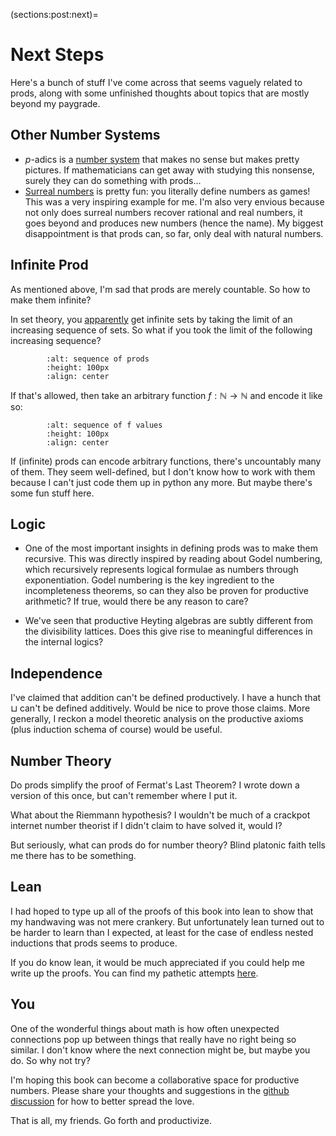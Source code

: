 (sections:post:next)=
# Next Steps

Here's a bunch of stuff I've come across that seems vaguely related to prods, along with some unfinished thoughts about topics that are mostly beyond my paygrade. 


## Other Number Systems

* $p$-adics is a [number system](https://en.wikipedia.org/wiki/P-adic_number) that makes no sense but makes pretty pictures. If mathematicians can get away with studying this nonsense, surely they can do something with prods...
* [Surreal numbers](https://en.wikipedia.org/wiki/Surreal_number) is pretty fun: you literally define numbers as games! This was a very inspiring example for me. I'm also very envious because not only does surreal numbers recover rational and real numbers, it goes beyond and produces new numbers (hence the name). My biggest disappointment is that prods can, so far, only deal with natural numbers.


## Infinite Prod

As mentioned above, I'm sad that prods are merely countable. So how to make them infinite? 

In set theory, you [apparently](https://en.wikipedia.org/wiki/Set-theoretic_limit#Definitions) get infinite sets by taking the limit of an increasing sequence of sets. So what if you took the limit of the following increasing sequence?
```{image} ../../tikz/seq1.svg
        :alt: sequence of prods
        :height: 100px
        :align: center
```


If that's allowed, then take an arbitrary function $f: \mathbb{N} \to \mathbb{N}$ and encode it like so:
```{image} ../../tikz/seq2.svg
        :alt: sequence of f values
        :height: 100px
        :align: center
```


If (infinite) prods can encode arbitrary functions, there's uncountably many of them. They seem well-defined, but I don't know how to work with them because I can't just code them up in python any more. But maybe there's some fun stuff here.


## Logic

* One of the most important insights in defining prods was to make them recursive. This was directly inspired by reading about Godel numbering, which recursively represents logical formulae as numbers through exponentiation. Godel numbering is the key ingredient to the incompleteness theorems, so can they also be proven for productive arithmetic? If true, would there be any reason to care?

* We've seen that productive Heyting algebras are subtly different from the divisibility lattices. Does this give rise to meaningful differences in the internal logics?

## Independence

I've claimed that addition can't be defined productively. I have a hunch that $\sqcup$ can't be defined additively. Would be nice to prove those claims. More generally, I reckon a model theoretic analysis on the productive axioms (plus induction schema of course) would be useful. 

## Number Theory

Do prods simplify the proof of Fermat's Last Theorem? I wrote down a version of this once, but can't remember where I put it. 

What about the Riemmann hypothesis? I wouldn't be much of a crackpot internet number theorist if I didn't claim to have solved it, would I?

But seriously, what can prods do for number theory? Blind platonic faith tells me there has to be something.

## Lean

I had hoped to type up all of the proofs of this book into lean to show that my handwaving was not mere crankery. But unfortunately lean turned out to be harder to learn than I expected, at least for the case of endless nested inductions that prods seems to produce.

If you do know lean, it would be much appreciated if you could help me write up the proofs. You can find my pathetic attempts [here](https://github.com/prodgang/proofs).

## You

One of the wonderful things about math is how often unexpected connections pop up between things that really have no right being so similar. I don't know where the next connection might be, but maybe you do. So why not try? 

I'm hoping this book can become a collaborative space for productive numbers. Please share your thoughts and suggestions in the [github discussion](https://github.com/prodgang/bookofprimes/discussions) for how to better spread the love.

That is all, my friends. Go forth and productivize. 
